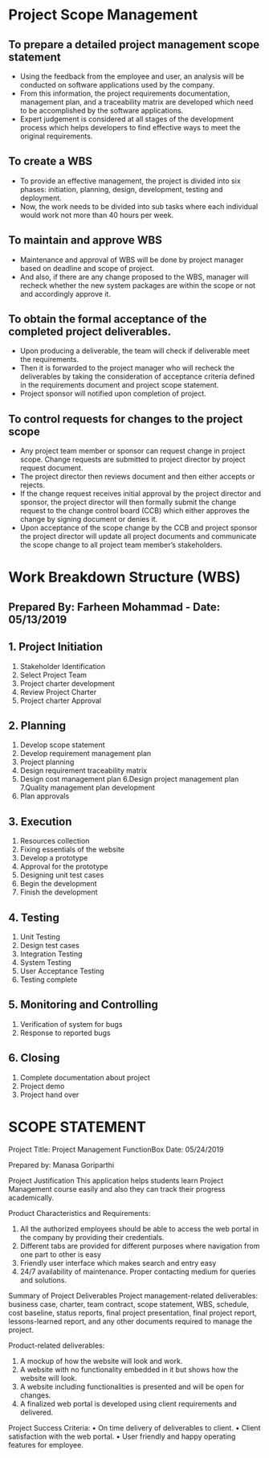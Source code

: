 # Project Scope Management
##	To prepare a detailed project management scope statement
-	Using the feedback from the employee and user, an analysis will be conducted on software applications used by the company.
-	From this information, the project requirements documentation, management plan, and a traceability matrix are developed which need to be accomplished by the software applications. 
-	Expert judgement is considered at all stages of the development process which helps developers to find effective ways to meet the original requirements.
	
## To create a WBS
-	To provide an effective management, the project is divided into six phases: initiation, planning, design, development, testing and deployment.  
-	Now, the work needs to be divided into sub tasks where each individual would work not more than 40 hours per week.

## To maintain and approve WBS
-	Maintenance and approval of WBS will be done by project manager based on deadline and scope of project.
-	And also, if there are any change proposed to the WBS, manager will recheck whether the new system packages are within the scope or not and accordingly approve it.

## To obtain the formal acceptance of the completed project deliverables.
-	Upon producing a deliverable, the team will check if deliverable meet the requirements.
-	Then it is forwarded to the project manager who will recheck the deliverables by taking the consideration of acceptance criteria defined in the requirements document and project scope statement.
- Project sponsor will notified upon completion of project.

## To control requests for changes to the project scope
-	Any project team member or sponsor can request change in project scope. Change requests are submitted to project director by project request document.
-	The project director then reviews document and then either accepts or rejects.
-	If the change request receives initial approval by the project director and sponsor, the project director will then formally submit the change request to the change control board (CCB) which either approves the change by signing document or denies it.
-	Upon acceptance of the scope change by the CCB and project sponsor the project director will update all project documents and communicate the scope change to all project team member’s stakeholders.


# Work Breakdown Structure (WBS)
## Prepared By: Farheen Mohammad                                             	   	                                                 - Date: 05/13/2019

## 1. Project Initiation
 1. Stakeholder Identification
 2. Select Project Team
 3. Project charter development
 4. Review Project Charter
 5. Project charter Approval

## 2. Planning
 1. Develop scope statement
 2. Develop requirement management plan
 3. Project planning
 4. Design requirement traceability matrix
 5. Design cost management plan
 6.Design project management plan
 7.Quality management plan development
 8. Plan approvals
## 3. Execution
1. Resources collection
2. Fixing essentials of the website
3. Develop a prototype
4. Approval for the prototype
5. Designing unit test cases
6. Begin the development
7. Finish the development

## 4. Testing
1. Unit Testing
2. Design test cases
3. Integration Testing
4. System Testing
5. User Acceptance Testing
6. Testing complete

## 5. Monitoring and Controlling
1. Verification of system for bugs
2. Response to reported bugs

## 6. Closing
1. Complete documentation about project
2. Project demo
3. Project hand over


# SCOPE STATEMENT

Project Title: Project Management FunctionBox                                     Date: 05/24/2019

Prepared by: Manasa Goriparthi

Project Justification
This application helps students learn Project Management course easily and also they can track their progress academically.

Product Characteristics and Requirements:
1.	All the authorized employees should be able to access the web portal in the company by providing their credentials.
2.	Different tabs are provided for different purposes where navigation from one part to other is easy 
3.	Friendly user interface which makes search and entry easy
4.	24/7 availability of maintenance. Proper contacting medium for queries and solutions.

Summary of Project Deliverables
Project management-related deliverables: business case, charter, team contract, scope statement, WBS, schedule, cost baseline, status reports, final project presentation, final project report, lessons-learned report, and any other documents required to manage the project.

Product-related deliverables:  
1. A mockup of how the website will look and work.
2. A website with no functionality embedded in it but shows how the website will look. 
3. A website including functionalities is presented and will be open for changes. 
4. A finalized web portal is developed using client requirements and delivered.

Project Success Criteria: 
• On time delivery of deliverables to client.
• Client satisfaction with the web portal.
• User friendly and happy operating features for employee.


 
 


